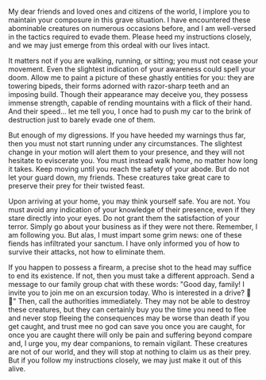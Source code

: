 My dear friends and loved ones and citizens of the world, I implore you to maintain your composure in this grave situation. I have encountered these abominable creatures on numerous occasions before, and I am well-versed in the tactics required to evade them. Please heed my instructions closely, and we may just emerge from this ordeal with our lives intact.

It matters not if you are walking, running, or sitting; you must not cease your movement. Even the slightest indication of your awareness could spell your doom. Allow me to paint a picture of these ghastly entities for you: they are towering bipeds, their forms adorned with razor-sharp teeth and an imposing build. Though their appearance may deceive you, they possess immense strength, capable of rending mountains with a flick of their hand. And their speed... let me tell you, I once had to push my car to the brink of destruction just to barely evade one of them.

But enough of my digressions. If you have heeded my warnings thus far, then you must not start running under any circumstances. The slightest change in your motion will alert them to your presence, and they will not hesitate to eviscerate you. You must instead walk home, no matter how long it takes. Keep moving until you reach the safety of your abode. But do not let your guard down, my friends. These creatures take great care to preserve their prey for their twisted feast.

Upon arriving at your home, you may think yourself safe. You are not. You must avoid any indication of your knowledge of their presence, even if they stare directly into your eyes. Do not grant them the satisfaction of your terror. Simply go about your business as if they were not there. Remember, I am following you. But alas, I must impart some grim news: one of these fiends has infiltrated your sanctum. I have only informed you of how to survive their attacks, not how to eliminate them.

If you happen to possess a firearm, a precise shot to the head may suffice to end its existence. If not, then you must take a different approach. Send a message to our family group chat with these words: "Good day, family! I invite you to join me on an excursion today. Who is interested in a drive? 🚗🌞" Then, call the authorities immediately. They may not be able to destroy these creatures, but they can certainly buy you the time you need to flee and never stop fleeing the consequences may be worse than death if you get caught, and trust mee no god can save you once you are caught, for once you are caught there will only be pain and suffering beyond compare and, I urge you, my dear companions, to remain vigilant. These creatures are not of our world, and they will stop at nothing to claim us as their prey. But if you follow my instructions closely, we may just make it out of this alive.